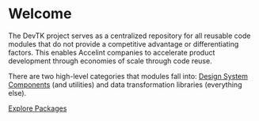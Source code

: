 # Welcome

The DevTK project serves as a centralized repository for all reusable code modules that do not provide a competitive advantage or differentiating factors. This enables Accelint companies to accelerate product development through economies of scale through code reuse.

There are two high-level categories that modules fall into: [Design System Components](packages/design-system) (and utilities) and data transformation libraries (everything else).

[Explore Packages](packages/)
